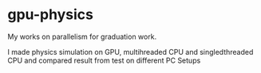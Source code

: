 # gpu-physics
 
My works on parallelism for graduation work.

I made physics simulation on GPU, multihreaded CPU and singledthreaded CPU and compared result from test on different PC Setups